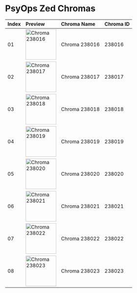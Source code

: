 # PsyOps Zed Chromas

| Index | Preview | Chroma Name | Chroma ID |
|:---|:---|:---|:---|
| 01 | <img src='https://raw.communitydragon.org/latest/plugins/rcp-be-lol-game-data/global/default/v1/champion-chroma-images/238/238016.png' alt='Chroma 238016' width='100'> | Chroma 238016 | 238016 |
| 02 | <img src='https://raw.communitydragon.org/latest/plugins/rcp-be-lol-game-data/global/default/v1/champion-chroma-images/238/238017.png' alt='Chroma 238017' width='100'> | Chroma 238017 | 238017 |
| 03 | <img src='https://raw.communitydragon.org/latest/plugins/rcp-be-lol-game-data/global/default/v1/champion-chroma-images/238/238018.png' alt='Chroma 238018' width='100'> | Chroma 238018 | 238018 |
| 04 | <img src='https://raw.communitydragon.org/latest/plugins/rcp-be-lol-game-data/global/default/v1/champion-chroma-images/238/238019.png' alt='Chroma 238019' width='100'> | Chroma 238019 | 238019 |
| 05 | <img src='https://raw.communitydragon.org/latest/plugins/rcp-be-lol-game-data/global/default/v1/champion-chroma-images/238/238020.png' alt='Chroma 238020' width='100'> | Chroma 238020 | 238020 |
| 06 | <img src='https://raw.communitydragon.org/latest/plugins/rcp-be-lol-game-data/global/default/v1/champion-chroma-images/238/238021.png' alt='Chroma 238021' width='100'> | Chroma 238021 | 238021 |
| 07 | <img src='https://raw.communitydragon.org/latest/plugins/rcp-be-lol-game-data/global/default/v1/champion-chroma-images/238/238022.png' alt='Chroma 238022' width='100'> | Chroma 238022 | 238022 |
| 08 | <img src='https://raw.communitydragon.org/latest/plugins/rcp-be-lol-game-data/global/default/v1/champion-chroma-images/238/238023.png' alt='Chroma 238023' width='100'> | Chroma 238023 | 238023 |
